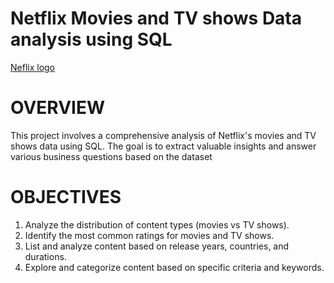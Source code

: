 # Netflix Movies and TV shows Data analysis using SQL


[Neflix logo](https://github.com/PULLI-NIKHIL/Netflix_SQL_Project/blob/main/Neflix%20image.jpg)

# OVERVIEW
This project involves a comprehensive analysis of Netflix's movies and TV shows data using SQL. The goal is to extract valuable insights and answer various business questions based on the dataset

# OBJECTIVES
1. Analyze the distribution of content types (movies vs TV shows).
2. Identify the most common ratings for movies and TV shows.
3. List and analyze content based on release years, countries, and durations.
4. Explore and categorize content based on specific criteria and keywords.
